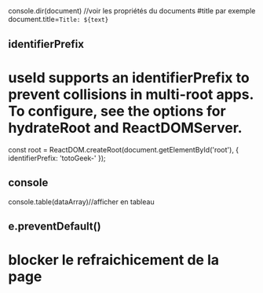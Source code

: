 ##
console.dir(document) //voir les propriétés du documents #title par exemple
 document.title=`Title: ${text}`

## identifierPrefix
# useId supports an identifierPrefix to prevent collisions in multi-root apps. To configure, see the options for hydrateRoot and ReactDOMServer.

 const root = ReactDOM.createRoot(document.getElementById('root'), {
  identifierPrefix: 'totoGeek-'
});

## console
console.table(dataArray)//afficher en tableau

## e.preventDefault()
# blocker le refraichicement de la page 
